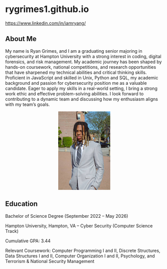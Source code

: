 # rygrimes1.github.io
https://www.linkedin.com/in/iamryang/


<h2>About Me</h2>
<p>
  My name is Ryan Grimes, and I am a
graduating senior majoring in cybersecurity at
Hampton University with a strong interest in coding,
digital forensics, and risk management. My
academic journey has been shaped by hands-on
coursework, national competitions, and research
opportunities that have sharpened my technical
abilities and critical thinking skills. Proficient in JavaScript and skilled in Unix, Python and SQL, my academic background and passion for cybersecurity position me as a
valuable candidate. Eager to apply my skills in a real-world setting, I bring a strong work ethic and effective problem-solving
abilities. I look forward to contributing to a dynamic team and discussing how my enthusiasm aligns with my team’s goals.
</p>

<p align="center">
<img src="headshot.jpg" height="250px">
</p>

<h2>Education</h2>
<p>
  Bachelor of Science Degree (September 2022 – May 2026)  
</p>
<p>
  Hampton University, Hampton, VA – Cyber Security (Computer Science Track)  
<p>
   Cumulative GPA: 3.44  
</p>
<p>
  Relevant Coursework:  
  Computer Programming I and II, Discrete Structures, Data Structures I and II, Computer Organization I and II, Psychology, and Terrorism & National Security Management  
</p>
